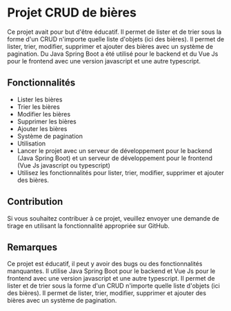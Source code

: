 # Projet CRUD de bières

Ce projet avait pour but d'être éducatif. Il permet de lister et de trier sous la forme d'un CRUD n'importe quelle liste d'objets (ici des bières). Il permet de lister, trier, modifier, supprimer et ajouter des bières avec un système de pagination. Du Java Spring Boot a été utilisé pour le backend et du Vue Js pour le frontend avec une version javascript et une autre typescript.

## Fonctionnalités

- Lister les bières
- Trier les bières
- Modifier les bières
- Supprimer les bières
- Ajouter les bières
- Système de pagination
- Utilisation
- Lancer le projet avec un serveur de développement pour le backend (Java Spring Boot) et un serveur de développement pour le frontend (Vue Js javascript ou typescript)
- Utilisez les fonctionnalités pour lister, trier, modifier, supprimer et ajouter des bières.

## Contribution

Si vous souhaitez contribuer à ce projet, veuillez envoyer une demande de tirage en utilisant la fonctionnalité appropriée sur GitHub.

## Remarques

Ce projet est éducatif, il peut y avoir des bugs ou des fonctionnalités manquantes.
Il utilise Java Spring Boot pour le backend et Vue Js pour le frontend avec une version javascript et une autre typescript.
Il permet de lister et de trier sous la forme d'un CRUD n'importe quelle liste d'objets (ici des bières). Il permet de lister, trier, modifier, supprimer et ajouter des bières avec un système de pagination.
